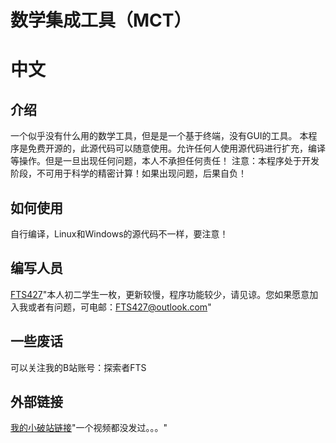 数学集成工具（MCT）
===

# 中文
## 介绍
一个似乎没有什么用的数学工具，但是是一个基于终端，没有GUI的工具。
本程序是免费开源的，此源代码可以随意使用。允许任何人使用源代码进行扩充，编译等操作。但是一旦出现任何问题，本人不承担任何责任！
注意：本程序处于开发阶段，不可用于科学的精密计算！如果出现问题，后果自负！
## 如何使用
自行编译，Linux和Windows的源代码不一样，要注意！
## 编写人员
[FTS427](https://github/FTS427)"本人初二学生一枚，更新较慢，程序功能较少，请见谅。您如果愿意加入我或者有问题，可电邮：FTS427@outlook.com"
## 一些废话
可以关注我的B站账号：探索者FTS
## 外部链接
[我的小破站链接](https://space.bilibili.com/1978537245?spm_id_from=333.1007.0.0)"一个视频都没发过。。。"
